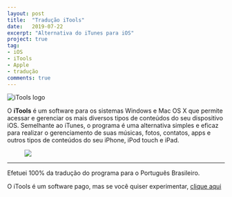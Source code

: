 ```yaml
---
layout: post
title:  "Tradução iTools"
date:   2019-07-22
excerpt: "Alternativa do iTunes para iOS"
project: true
tag:
- iOS 
- iTools
- Apple
- tradução
comments: true
---
```

![iTools logo](https://github.com/ialexsilva/ialexsilva.github.io/raw/master/assets/img/logo_itools.png)    

O **iTools** é um software para os sistemas Windows e Mac OS X que permite acessar e gerenciar os mais diversos tipos de conteúdos do seu dispositivo iOS. Semelhante ao iTunes, o programa é uma alternativa simples e eficaz para realizar o gerenciamento de suas músicas, fotos, contatos, apps e outros tipos de conteúdos do seu iPhone, iPod touch e iPad.

<figure>
	<a href="https://github.com/ialexsilva/ialexsilva.github.io/raw/master/assets/img/screenshot_itools_app.png"><img src="https://github.com/ialexsilva/ialexsilva.github.io/raw/master/assets/img/screenshot_itools_app.png"></a>
</figure>

------------

Efetuei 100% da tradução do programa para o Português Brasileiro.

O iTools é um software pago, mas se você quiser experimentar, [clique aqui](https://www.thinkskysoft.com/)